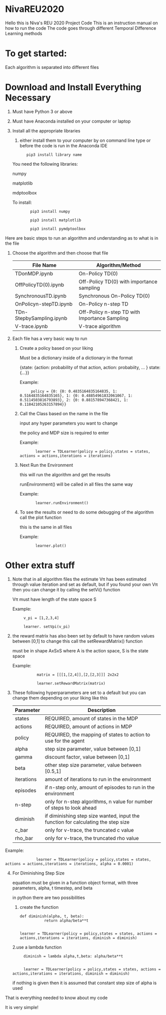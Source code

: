 # NivaREU2020

Hello this is Niva's REU 2020 Project Code
This is an instruction manual on how to run the code
The code goes through different Temporal Difference Learning methods



# To get started:
Each algorithm is separated into different files


# Download and Install Everything Necessary

1. Must have Python 3 or above
2. Must have Anaconda installed on your computer or laptop 
3. Install all the appropriate libraries
     1. either install them to your computer by
        on command line type  or before the code is run in the Anaconda IDE
        
               pip3 install library name
               
     You need the following libraries:
     
     numpy
     
     matplotlib
     
     mdptoolbox
     
     To install:
     
               pip3 install numpy
               
               pip3 install matplotlib
               
               pip3 install pymdptoolbox

Here are basic steps to run an algorithm and understanding as to what is in the file

1. Choose the algorithm and then choose that file


     | File Name | Algorithm/Method |
     | ----------- | ------------------ |
     | TDonMDP.ipynb | On-Policy TD(0) 
     | OffPolicyTD(0).ipynb | Off-Policy TD(0) with importance sampling |
     | SynchronousTD.ipynb | Synchronous On-Policy TD(0) |
     | OnPolicyn-stepTD.ipynb | On-Policy n-step TD |
     | TDn-StepbySampling.ipynb | Off-Policy n-step TD with Importance Sampling |
     | V-trace.ipynb | V-trace algorithm |
      
      
2. Each file has a very basic way to run
    
    1. Create a policy based on your liking
    
        Must be a dictionary inside of a dictionary in the format
    
        {state: {action: probability of that action, action: probabiity, ... } state:{...}}
        
        Example: 
        
                policy = {0: {0: 0.4835164835164835, 1: 0.5164835164835165}, 1: {0: 0.48854961832061067, 1: 0.5114503816793893}, 2: {0: 0.881578947368421, 1: 0.11842105263157894}}
    
    2. Call the Class based on the name in the file
    
       input any hyper parameters you want to change
    
       the policy and MDP size is required to enter
       
       Example:
    
                  learner = TDLearner(policy = policy,states = states, actions = actions,iterations = iterations)
    
    3. Next Run the Environment
           
       this will run the algorithm and get the results
       
       runEnvironment() will be called in all files the same way
       
       Example: 
       
                  learner.runEnvironment()
       
       
    4. To see the results or need to do some debugging of the algorithm call the plot function
        
       this is the same in all files
       
       Example:
       
                  learner.plot()
       
       
# Other extra stuff 
 
1. Note that in all algorithm files the estimate Vπ has been estimated through value iteration and set as default, but if you found your own Vπ then you can change it by calling the setVi() function
 
   Vπ must have length of the state space S
 
   Example: 

            v_pi = [1,2,3,4]

            learner. setVpi(v_pi)
         
2. the reward matrix has also been set by default to have random values between [0,1] to change this call the setRewardMatrix() function
    
   must be in shape AxSxS where A is the action space, S is the state space
       
   Example:
       
                  matrix = [[[1,[2,4]],[2,[2,3]]] 2x2x2
       
                  learner.setRewardMatrix(matrix)
       
 3. These following hyperparameters are set to a default but you can change them depending on your liking like this
 
       | Parameter | Description |
       | ------------- | ------------- |
       | states | REQUIRED, amount of states in the MDP |
       | actions | REQUIRED, amount of actions in MDP|
       | policy | REQUIRED, the mapping of states to action to use for the agent|
       | alpha | step size parameter, value between [0,1]  |
       | gamma | discount factor, value between [0,1]  |
       | beta | other step size parameter, value between [0.5,1]  |
       | iterations | amount of iterations to run in the environment |
       | episodes | if n-step only, amount of episodes to run in the environment |
       | n-step | only for n-step algorithms, n value for number of steps to look ahead |
       | diminish | if diminishing step size wanted, input the function for calculating the step size|
       | c_bar | only for v-trace, the truncated c value |
       | rho_bar | only for v-trace, the truncated rho value 
       
     
   Example:
                  
                  learner = TDLearner(policy = policy,states = states, actions = actions,iterations = iterations, alpha = 0.0001)
                  
              
    
4. For Diminishing Step Size
      
      equation must be given in a function object format, with three parameters, alpha, t timestep, and beta
      
      in python there are two possibilities
      
      
      1. create the function
      
      
             def diminish(alpha, t, beta):
                        return alpha/beta**t
                        
                        
             learner = TDLearner(policy = policy,states = states, actions = actions,iterations = iterations, diminish = diminish)  
      
      2.use a lambda function
      
      
      
            diminish = lambda alpha,t,beta: alpha/beta**t
            
            
            learner = TDLearner(policy = policy,states = states, actions = actions,iterations = iterations, diminish = diminish) 
            
            
      if nothing is given then it is assumed that constant step size of alpha is used
      
      
      
      
 That is everything needed to know about my code
 
 It is very simple! 
 
            
      
            
    
    
    
    
    
